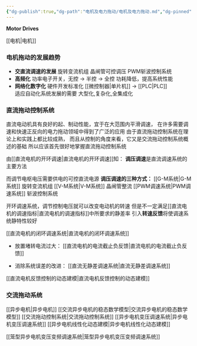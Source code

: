 ```yaml
---
{"dg-publish":true,"dg-path":"电机及电力拖动/电机及电力拖动.md","dg-pinned":true,"tags":["Subject"],"permalink":"/电机及电力拖动/电机及电力拖动/","pinned":true,"dgPassFrontmatter":true,"noteIcon":"","created":"2024-05-21T15:20:28.514+08:00","updated":"2024-08-06T16:56:51.257+08:00"}
---
```


**Motor Drives**

[[电机\|电机]]

### 电机拖动的发展趋势

- **交直流调速的发展**
	旋转变流机组
	晶闸管可控调压
	PWM斩波控制系统
- **高频化**
	功率电子开关，无控 $\to$ 半控 $\to$ 全控
	功耗降低，提高系统性能
- **网络化数字化**
	硬件开发标准化     [[微控制器\|单片机]]  $\to$  [[PLC\|PLC]]  
	适应自动化系统发展的需要
	大型化,复杂化,全集成化

### 直流拖动控制系统
直流电动机具有良好的起、制动性能，宜于在大范围内平滑调速，
在许多需要调速和快速正反向的电力拖动领域中得到了广泛的应用
由于直流拖动控制系统在理论上和实践上都比较成熟，
而且从控制的角度来看，它又是交流拖动控制系统概述的基础
所以应该首先很好地掌握直流拖动控制系统

由[[直流电机的开环调速\|直流电机的开环调速]]知：
**调压调速**是直流调速系统的主要方法

而调节电枢电压需要供电的可控直流电源
**调压调速的三种方式：**
[[G-M系统\|G-M系统]] 旋转变流机组
[[V-M系统\|V-M系统]]  晶闸管整流
[[PWM调速系统\|PWM调速系统]]  斩波控制系统

开环调速系统，调节控制电压就可以改变电动机的转速
但是不一定满足[[直流电机的调速指标\|直流电机的调速指标]]中所要求的静差率
引入**转速反馈**将使调速系统静特性较好

[[直流电机的闭环调速系统\|直流电机的闭环调速系统]]
- 放置堵转电流过大：
	[[直流电机的电流截止负反馈\|直流电机的电流截止负反馈]]
	
- 消除系统误差的改进：
	[[直流无静差调速系统\|直流无静差调速系统]]

[[直流电机反馈控制的动态建模\|直流电机反馈控制的动态建模]]
### 交流拖动系统
[[异步电机\|异步电机]]
[[交流异步电机的稳态数学模型\|交流异步电机的稳态数学模型]]
[[交流拖动控制系统\|交流拖动控制系统]]
	[[异步电机变压调速系统\|异步电机变压调速系统]]
[[异步电机线性化动态建模\|异步电机线性化动态建模]]

[[笼型异步电机变压变频调速系统\|笼型异步电机变压变频调速系统]]


